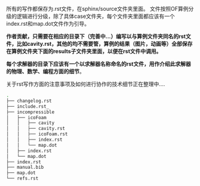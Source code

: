 

所有的写作都保存为.rst文件，在sphinx/source文件夹里面。
文件按照OF算例分级的逻辑进行分级，除了具体case文件夹，每个文件夹里面都应该有一个index.rst和map.dot文件作为引导。

**作者贡献，只需要在相应的目录下（完善中...）编写以与算例文件夹同名的rst文件，比如cavity.rst，其他的均不需要管，算例的结果（图片，动画等）全部保存在算例文件夹下面的results子文件夹里面，以便在rst文件中调用。**

**每个求解器的目录下应该有一个以求解器名称命名的rst文件，用作介绍此求解器的物理、数学、编程方面的细节**。

关于rst写作方面的注意事项及如何进行协作的技术细节正在整理中....

```bash
.
├── changelog.rst
├── include.rst_
├── incompressible
│   ├── icoFoam
│   │   ├── cavity
│   │   ├── cavity.rst
│   │   ├── icoFoam.rst
│   │   ├── index.rst
│   │   └── map.dot
│   ├── index.rst
│   └── map.dot
├── index.rst
├── manual.bib
├── map.dot
└── refs.rst
```
